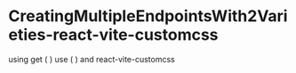 # CreatingMultipleEndpointsWith2Varieties-react-vite-customcss
using get ( ) use ( ) and react-vite-customcss
